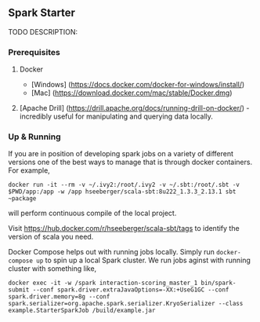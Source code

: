 ## Spark Starter

TODO DESCRIPTION:


### Prerequisites

1. Docker

    + [Windows] (https://docs.docker.com/docker-for-windows/install/)
    + [Mac] (https://download.docker.com/mac/stable/Docker.dmg)


3. [Apache Drill] (https://drill.apache.org/docs/running-drill-on-docker/) - incredibly useful for manipulating and querying data locally.

### Up & Running

If you are in position of developing spark jobs on a variety of different versions one of the best
ways to manage that is through docker containers. For example,

```
docker run -it --rm -v ~/.ivy2:/root/.ivy2 -v ~/.sbt:/root/.sbt -v $PWD/app:/app -w /app hseeberger/scala-sbt:8u222_1.3.3_2.13.1 sbt ~package
```

will perform continuous compile of the local project.

Visit https://hub.docker.com/r/hseeberger/scala-sbt/tags to identify the version of scala you need.


Docker Compose helps out with running jobs locally. Simply run `docker-compose up` to spin up a local Spark cluster. We run jobs aginst with running cluster with something like,

```
docker exec -it -w /spark interaction-scoring_master_1 bin/spark-submit --conf spark.driver.extraJavaOptions=-XX:+UseG1GC --conf spark.driver.memory=8g --conf spark.serializer=org.apache.spark.serializer.KryoSerializer --class example.StarterSparkJob /build/example.jar
```

